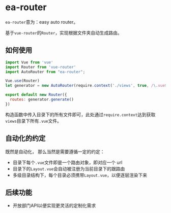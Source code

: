 # ea-router

`ea-router`意为：easy auto router。

基于`vue-router`的`Router`，实现根据文件夹自动生成路由。



## 如何使用

```javascript
import Vue from 'vue'
import Router from 'vue-router'
import AutoRouter from "ea-router";

Vue.use(Router)
let generator = new AutoRouter(require.context('./views', true, /\.vue$/))

export default new Router({
  routes: generator.generate()
})

```



构造函数中传入目录下的所有文件即可，此处通过`require.context`达到获取`views`目录下所有`.vue`文件。



## 自动化的约定

既然是自动化， 那么当然是需要遵循一定的约定：

- 目录下每个`.vue`文件即是一个路由对象，即对应一个 url
- 目录下的`Layout.vue`会自动被注册为当前目录下的跟路由
- 多级目录结构下，每个目录必须携带`Layout.vue`，以便逐层渲染下来



## 后续功能

- 开放部门API以便实现更灵活的定制化需求